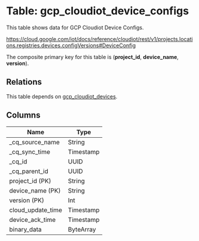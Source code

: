 # Table: gcp_cloudiot_device_configs

This table shows data for GCP Cloudiot Device Configs.

https://cloud.google.com/iot/docs/reference/cloudiot/rest/v1/projects.locations.registries.devices.configVersions#DeviceConfig

The composite primary key for this table is (**project_id**, **device_name**, **version**).

## Relations

This table depends on [gcp_cloudiot_devices](gcp_cloudiot_devices).

## Columns

| Name          | Type          |
| ------------- | ------------- |
|_cq_source_name|String|
|_cq_sync_time|Timestamp|
|_cq_id|UUID|
|_cq_parent_id|UUID|
|project_id (PK)|String|
|device_name (PK)|String|
|version (PK)|Int|
|cloud_update_time|Timestamp|
|device_ack_time|Timestamp|
|binary_data|ByteArray|